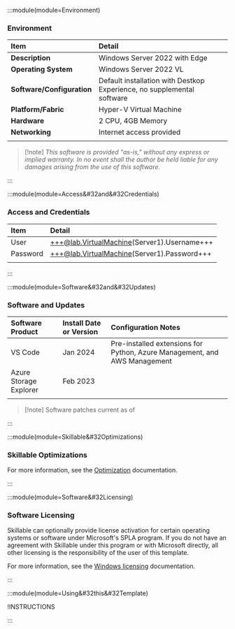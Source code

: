 
:::module(module=Environment)

### Environment

| Item | Detail |
| :--- | :--- |
| **Description** | Windows Server 2022 with Edge |
| **Operating System** | Windows Server 2022 VL |
| **Software/Configuration** | Default installation with Destkop Experience, no supplemental software |
| **Platform/Fabric** | Hyper-V Virtual Machine |
| **Hardware** | 2 CPU, 4GB Memory |
| **Networking** | Internet access provided |
|  |  |

>[!note] *This software is provided "as-is," without any express or implied warranty. In no event shall the author be held liable for any damages arising from the use of this software.*

:::


:::module(module=Access&#32and&#32Credentials)

### Access and Credentials

| Item | Detail |
| :--- | :--- |
| User |+++@lab.VirtualMachine(Server1).Username+++| 
| Password |+++@lab.VirtualMachine(Server1).Password+++| 
|  |  |

:::


:::module(module=Software&#32and&#32Updates)

### Software and Updates

| Software Product | Install Date or Version | Configuration Notes |
| :--- | :--- | :--- |
| VS Code | Jan 2024 | Pre-installed extensions for Python, Azure Management, and AWS Management |
| Azure Storage Explorer | Feb 2023 |
| | |


>[!note] Software patches current as of <enter install date>

:::


:::module(module=Skillable&#32Optimizations)

### Skillable Optimizations

For more information, see the [Optimization](https://docs.skillable.com/docs/skillable-virtual-machine-optimization-recommendations) documentation.

:::


:::module(module=Software&#32Licensing)

### Software Licensing

Skillable can optionally provide license activation for certain operating systems or software under Microsoft's SPLA program. If you do not have an agreement with Skillable under this program or with Microsoft directly, all other licensing is the responsibility of the user of this template. 

For more information, see the [Windows licensing](https://docs.skillable.com/docs/windows-licensing) documentation.

:::


:::module(module=Using&#32this&#32Template)

!INSTRUCTIONS[](https://raw.githubusercontent.com/LODSContent/LabSolutions-Dev/main/UsingThisTemplate.md)

:::
